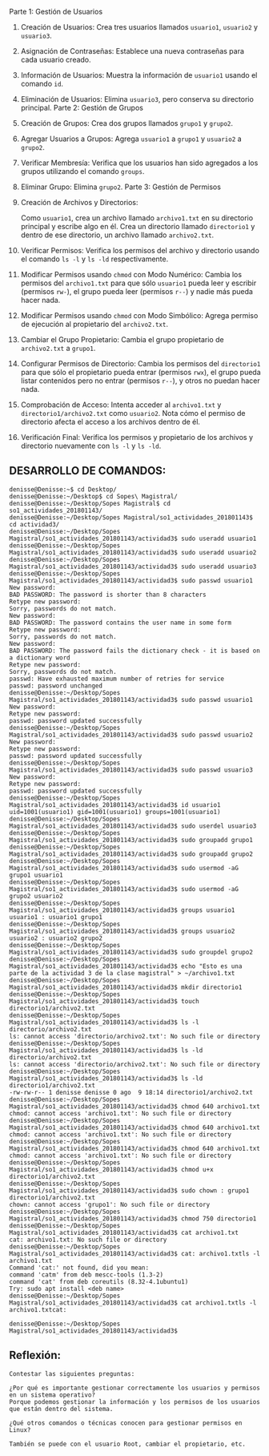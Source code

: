 Parte 1: Gestión de Usuarios

1. Creación de Usuarios: Crea tres usuarios llamados `usuario1`, `usuario2` y `usuario3`.

2. Asignación de Contraseñas: Establece una nueva contraseñas para cada usuario creado.

3. Información de Usuarios: Muestra la información de `usuario1` usando el comando `id`.

4. Eliminación de Usuarios: Elimina `usuario3`, pero conserva su directorio principal.
Parte 2: Gestión de Grupos

1. Creación de Grupos: Crea dos grupos llamados `grupo1` y `grupo2`.

2. Agregar Usuarios a Grupos: Agrega `usuario1` a `grupo1` y `usuario2` a `grupo2`.

3. Verificar Membresía: Verifica que los usuarios han sido agregados a los grupos utilizando el comando `groups`.

4. Eliminar Grupo: Elimina `grupo2`.
Parte 3: Gestión de Permisos

1. Creación de Archivos y Directorios:

    Como `usuario1`, crea un archivo llamado `archivo1.txt` en su directorio principal y escribe algo en él.
    Crea un directorio llamado `directorio1` y dentro de ese directorio, un archivo llamado `archivo2.txt`.

2. Verificar Permisos: Verifica los permisos del archivo y directorio usando el comando `ls -l` y `ls -ld` respectivamente.

3. Modificar Permisos usando `chmod` con Modo Numérico: Cambia los permisos del `archivo1.txt` para que sólo `usuario1` pueda leer y escribir (permisos `rw-`), el grupo pueda leer (permisos `r--`) y nadie más pueda hacer nada.

4. Modificar Permisos usando `chmod` con Modo Simbólico: Agrega permiso de ejecución al propietario del `archivo2.txt`.

5. Cambiar el Grupo Propietario: Cambia el grupo propietario de `archivo2.txt` a `grupo1`.

6. Configurar Permisos de Directorio: Cambia los permisos del `directorio1` para que sólo el propietario pueda entrar (permisos `rwx`), el grupo pueda listar contenidos pero no entrar (permisos `r--`), y otros no puedan hacer nada.

7. Comprobación de Acceso: Intenta acceder al `archivo1.txt` y `directorio1/archivo2.txt` como `usuario2`. Nota cómo el permiso de directorio afecta el acceso a los archivos dentro de él.

8. Verificación Final: Verifica los permisos y propietario de los archivos y directorio nuevamente con `ls -l` y `ls -ld`.

## DESARROLLO DE COMANDOS:

    denisse@Denisse:~$ cd Desktop/
    denisse@Denisse:~/Desktop$ cd Sopes\ Magistral/
    denisse@Denisse:~/Desktop/Sopes Magistral$ cd so1_actividades_201801143/
    denisse@Denisse:~/Desktop/Sopes Magistral/so1_actividades_201801143$ cd actividad3/
    denisse@Denisse:~/Desktop/Sopes Magistral/so1_actividades_201801143/actividad3$ sudo useradd usuario1
    denisse@Denisse:~/Desktop/Sopes Magistral/so1_actividades_201801143/actividad3$ sudo useradd usuario2
    denisse@Denisse:~/Desktop/Sopes Magistral/so1_actividades_201801143/actividad3$ sudo useradd usuario3
    denisse@Denisse:~/Desktop/Sopes Magistral/so1_actividades_201801143/actividad3$ sudo passwd usuario1
    New password: 
    BAD PASSWORD: The password is shorter than 8 characters
    Retype new password: 
    Sorry, passwords do not match.
    New password: 
    BAD PASSWORD: The password contains the user name in some form
    Retype new password: 
    Sorry, passwords do not match.
    New password: 
    BAD PASSWORD: The password fails the dictionary check - it is based on a dictionary word
    Retype new password: 
    Sorry, passwords do not match.
    passwd: Have exhausted maximum number of retries for service
    passwd: password unchanged
    denisse@Denisse:~/Desktop/Sopes Magistral/so1_actividades_201801143/actividad3$ sudo passwd usuario1
    New password: 
    Retype new password: 
    passwd: password updated successfully
    denisse@Denisse:~/Desktop/Sopes Magistral/so1_actividades_201801143/actividad3$ sudo passwd usuario2
    New password: 
    Retype new password: 
    passwd: password updated successfully
    denisse@Denisse:~/Desktop/Sopes Magistral/so1_actividades_201801143/actividad3$ sudo passwd usuario3
    New password: 
    Retype new password: 
    passwd: password updated successfully
    denisse@Denisse:~/Desktop/Sopes Magistral/so1_actividades_201801143/actividad3$ id usuario1
    uid=1001(usuario1) gid=1001(usuario1) groups=1001(usuario1)
    denisse@Denisse:~/Desktop/Sopes Magistral/so1_actividades_201801143/actividad3$ sudo userdel usuario3
    denisse@Denisse:~/Desktop/Sopes Magistral/so1_actividades_201801143/actividad3$ sudo groupadd grupo1
    denisse@Denisse:~/Desktop/Sopes Magistral/so1_actividades_201801143/actividad3$ sudo groupadd grupo2
    denisse@Denisse:~/Desktop/Sopes Magistral/so1_actividades_201801143/actividad3$ sudo usermod -aG grupo1 usuario1
    denisse@Denisse:~/Desktop/Sopes Magistral/so1_actividades_201801143/actividad3$ sudo usermod -aG grupo2 usuario2
    denisse@Denisse:~/Desktop/Sopes Magistral/so1_actividades_201801143/actividad3$ groups usuario1
    usuario1 : usuario1 grupo1
    denisse@Denisse:~/Desktop/Sopes Magistral/so1_actividades_201801143/actividad3$ groups usuario2
    usuario2 : usuario2 grupo2
    denisse@Denisse:~/Desktop/Sopes Magistral/so1_actividades_201801143/actividad3$ sudo groupdel grupo2
    denisse@Denisse:~/Desktop/Sopes Magistral/so1_actividades_201801143/actividad3$ echo "Esto es una parte de la actividad 3 de la clase magistral" > ~/archivo1.txt
    denisse@Denisse:~/Desktop/Sopes Magistral/so1_actividades_201801143/actividad3$ mkdir directorio1
    denisse@Denisse:~/Desktop/Sopes Magistral/so1_actividades_201801143/actividad3$ touch directorio1/archivo2.txt
    denisse@Denisse:~/Desktop/Sopes Magistral/so1_actividades_201801143/actividad3$ ls -l directorio/archivo2.txt
    ls: cannot access 'directorio/archivo2.txt': No such file or directory
    denisse@Denisse:~/Desktop/Sopes Magistral/so1_actividades_201801143/actividad3$ ls -ld directorio/archivo2.txt
    ls: cannot access 'directorio/archivo2.txt': No such file or directory
    denisse@Denisse:~/Desktop/Sopes Magistral/so1_actividades_201801143/actividad3$ ls -ld directorio1/archivo2.txt
    -rw-rw-r-- 1 denisse denisse 0 ago  9 18:14 directorio1/archivo2.txt
    denisse@Denisse:~/Desktop/Sopes Magistral/so1_actividades_201801143/actividad3$ chmod 640 archivo1.txt
    chmod: cannot access 'archivo1.txt': No such file or directory
    denisse@Denisse:~/Desktop/Sopes Magistral/so1_actividades_201801143/actividad3$ chmod 640 archivo1.txt
    chmod: cannot access 'archivo1.txt': No such file or directory
    denisse@Denisse:~/Desktop/Sopes Magistral/so1_actividades_201801143/actividad3$ chmod 640 archivo1.txt
    chmod: cannot access 'archivo1.txt': No such file or directory
    denisse@Denisse:~/Desktop/Sopes Magistral/so1_actividades_201801143/actividad3$ chmod u+x directorio1/archivo2.txt
    denisse@Denisse:~/Desktop/Sopes Magistral/so1_actividades_201801143/actividad3$ sudo chown : grupo1 directorio1/archivo2.txt
    chown: cannot access 'grupo1': No such file or directory
    denisse@Denisse:~/Desktop/Sopes Magistral/so1_actividades_201801143/actividad3$ chmod 750 directorio1
    denisse@Denisse:~/Desktop/Sopes Magistral/so1_actividades_201801143/actividad3$ cat archivo1.txt
    cat: archivo1.txt: No such file or directory
    denisse@Denisse:~/Desktop/Sopes Magistral/so1_actividades_201801143/actividad3$ cat: archivo1.txtls -l archivo1.txt
    Command 'cat:' not found, did you mean:
    command 'catm' from deb mescc-tools (1.3-2)
    command 'cat' from deb coreutils (8.32-4.1ubuntu1)
    Try: sudo apt install <deb name>
    denisse@Denisse:~/Desktop/Sopes Magistral/so1_actividades_201801143/actividad3$ cat archivo1.txtls -l archivo1.txtcat: 

    denisse@Denisse:~/Desktop/Sopes Magistral/so1_actividades_201801143/actividad3$ 

## Reflexión:

    Contestar las siguientes preguntas:

    ¿Por qué es importante gestionar correctamente los usuarios y permisos en un sistema operativo?
    Porque podemos gestionar la información y los permisos de los usuarios que están dentro del sistema.

    ¿Qué otros comandos o técnicas conocen para gestionar permisos en Linux?

    También se puede con el usuario Root, cambiar el propietario, etc.

